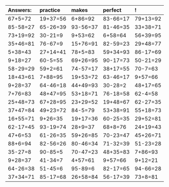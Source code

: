 | Answers: | practice | makes | perfect | ! |
| :--- | :--- | :--- | :--- | :--- |
| 67+5=72 | 19+37=56 | 6+86=92 | 83-66=17 | 79+13=92 | 
| 85-58=27 | 65-26=39 | 93-56=37 | 81-46=35 | 33+38=71 | 
| 73+19=92 | 30-21=9 | 9+53=62 | 6+58=64 | 56+39=95 | 
| 35+46=81 | 76-67=9 | 15+76=91 | 82-59=23 | 29+48=77 | 
| 5+38=43 | 27+14=41 | 78+5=83 | 59+34=93 | 86-17=69 | 
| 9+18=27 | 60-5=55 | 69+26=95 | 90-17=73 | 50-21=29 | 
| 58-29=29 | 59+2=61 | 74-57=17 | 38+17=55 | 70-7=63 | 
| 18+43=61 | 7+88=95 | 19+53=72 | 63-46=17 | 9+57=66 | 
| 9+28=37 | 64-46=18 | 44+49=93 | 30-28=2 | 48+17=65 | 
| 7+76=83 | 48+47=95 | 53+18=71 | 76-18=58 | 62-4=58 | 
| 25+48=73 | 67+28=95 | 23+29=52 | 19+48=67 | 62-27=35 | 
| 37+47=84 | 49+23=72 | 84-5=79 | 53+38=91 | 55+18=73 | 
| 16+55=71 | 9+26=35 | 19+17=36 | 60-25=35 | 29+52=81 | 
| 62-17=45 | 93-19=74 | 28+9=37 | 68+8=76 | 24+19=43 | 
| 47+6=53 | 61-26=35 | 59+26=85 | 70-23=47 | 45+26=71 | 
| 88+6=94 | 82-56=26 | 80-46=34 | 71-32=39 | 51-23=28 | 
| 35-27=8 | 90-85=5 | 70-47=23 | 48+35=83 | 7+86=93 | 
| 9+28=37 | 41-34=7 | 4+57=61 | 9+57=66 | 9+12=21 | 
| 64-26=38 | 51-45=6 | 95-89=6 | 82-17=65 | 94-66=28 | 
| 37+34=71 | 85-17=68 | 26+58=84 | 56-17=39 | 73+8=81 | 
